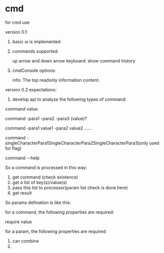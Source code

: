 cmd
===

for cmd use


version 0.1:

1. basic ui is implemented

2. commands supported:

    up arrow and down arrow keyboard: show command history

3. cmdConsole options:

    info: The top readonly information content.


version 0.2 expectations: 

1. develop api to analyze the following types of command:

command value

command -para1 -para2 -para3 (value)?

command -para1 value1 -para2 value2 ......

command -singleCharacterPara1SingleCharacterPara2SingleCharacterPara3(only used for flag)

command --help

So a command is processed in this way:
1. get command (check existence)
2. get a list of key(s)/value(s)
3. pass this list to processor(param list check is done here)
4. get result


So params defination is like this:

for a command, the following properties are required:

require value

for a param, the following properties are required:

1. can combine
2. 
